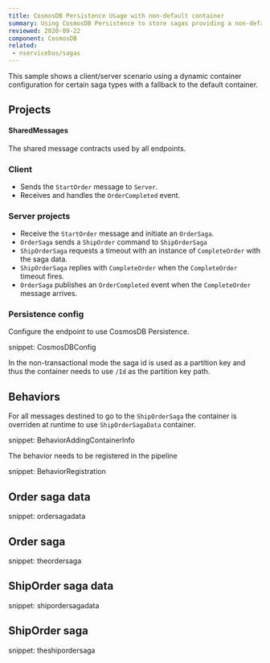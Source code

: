 ```yaml
---
title: CosmosDB Persistence Usage with non-default container
summary: Using CosmosDB Persistence to store sagas providing a non-default container dynamically
reviewed: 2020-09-22
component: CosmosDB
related:
 - nservicebus/sagas
---
```


This sample shows a client/server scenario using a dynamic container configuration for certain saga types with a fallback to the default container.

## Projects

#### SharedMessages

The shared message contracts used by all endpoints.

### Client

 * Sends the `StartOrder` message to `Server`.
 * Receives and handles the `OrderCompleted` event.

### Server projects
 
 * Receive the `StartOrder` message and initiate an `OrderSaga`.
 * `OrderSaga` sends a `ShipOrder` command to `ShipOrderSaga`
 * `ShipOrderSaga` requests a timeout with an instance of `CompleteOrder` with the saga data.
 * `ShipOrderSaga` replies with `CompleteOrder` when the `CompleteOrder` timeout fires.
 * `OrderSaga` publishes an `OrderCompleted` event when the `CompleteOrder` message arrives.


### Persistence config

Configure the endpoint to use CosmosDB Persistence.

snippet: CosmosDBConfig

In the non-transactional mode the saga id is used as a partition key and thus the container needs to use `/Id` as the partition key path.

## Behaviors

For all messages destined to go to the `ShipOrderSaga` the container is overriden at runtime to use `ShipOrderSagaData` container.

snippet: BehaviorAddingContainerInfo

The behavior needs to be registered in the pipeline

snippet: BehaviorRegistration

## Order saga data

snippet: ordersagadata

## Order saga

snippet: theordersaga

## ShipOrder saga data

snippet: shipordersagadata

## ShipOrder saga

snippet: theshipordersaga